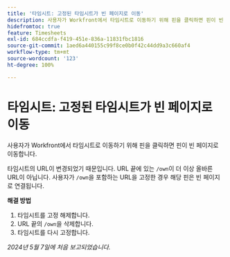 ```yaml
---
title: '타임시트: 고정된 타임시트가 빈 페이지로 이동'
description: 사용자가 Workfront에서 타임시트로 이동하기 위해 핀을 클릭하면 핀이 빈 페이지로 이동합니다. 해결 방법을 사용할 수 있습니다.
hidefromtoc: true
feature: Timesheets
exl-id: 684ccdfa-f419-451e-836a-11831fbc1816
source-git-commit: 1aed6a440155c99f8ce0b0f42c44dd9a3c660af4
workflow-type: tm+mt
source-wordcount: '123'
ht-degree: 100%

---
```


# 타임시트: 고정된 타임시트가 빈 페이지로 이동

<!--article live for workaround-->

사용자가 Workfront에서 타임시트로 이동하기 위해 핀을 클릭하면 핀이 빈 페이지로 이동합니다.

타임시트의 URL이 변경되었기 때문입니다. URL 끝에 있는 `/own`이 더 이상 올바른 URL이 아닙니다. 사용자가 `/own`을 포함하는 URL을 고정한 경우 해당 핀은 빈 페이지로 연결됩니다.

**해결 방법**

1. 타임시트를 고정 해제합니다.
1. URL 끝의 `/own`을 삭제합니다.
1. 타임시트를 다시 고정합니다.

_2024년 5월 7일에 처음 보고되었습니다._
